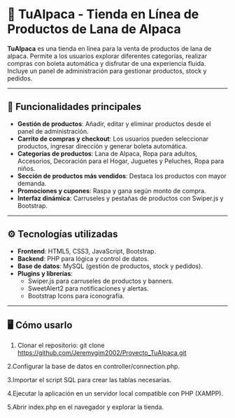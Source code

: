 # 🧶 TuAlpaca - Tienda en Línea de Productos de Lana de Alpaca

**TuAlpaca** es una tienda en línea para la venta de productos de lana de alpaca. Permite a los usuarios explorar diferentes categorías, realizar compras con boleta automática y disfrutar de una experiencia fluida. Incluye un panel de administración para gestionar productos, stock y pedidos.

---

## 🚀 Funcionalidades principales

- **Gestión de productos**: Añadir, editar y eliminar productos desde el panel de administración.  
- **Carrito de compras y checkout**: Los usuarios pueden seleccionar productos, ingresar dirección y generar boleta automática.  
- **Categorías de productos**: Lana de Alpaca, Ropa para adultos, Accesorios, Decoración para el Hogar, Juguetes y Peluches, Ropa para niños.  
- **Sección de productos más vendidos**: Destaca los productos con mayor demanda.  
- **Promociones y cupones**: Raspa y gana según monto de compra.  
- **Interfaz dinámica**: Carruseles y pestañas de productos con Swiper.js y Bootstrap.  

---

## ⚙️ Tecnologías utilizadas

- **Frontend**: HTML5, CSS3, JavaScript, Bootstrap.  
- **Backend**: PHP para lógica y control de datos.  
- **Base de datos**: MySQL (gestión de productos, stock y pedidos).  
- **Plugins y librerías**:  
  - Swiper.js para carruseles de productos y banners.  
  - SweetAlert2 para notificaciones y alertas.  
  - Bootstrap Icons para iconografía.  

---

## 🖥️ Cómo usarlo

1. Clonar el repositorio:
   git clone https://github.com/Jeremygim2002/Proyecto_TuAlpaca.git
   
2.Configurar la base de datos en controller/connection.php.

3.Importar el script SQL para crear las tablas necesarias.

4.Ejecutar la aplicación en un servidor local compatible con PHP (XAMPP).

5.Abrir index.php en el navegador y explorar la tienda.
